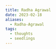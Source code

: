 ```yaml
---
title: Radha Agrawal
date: 2023-02-18
aliases:
  - Radha-Agrawal
tags:
  - thoughts
  - seedlings
---
```

